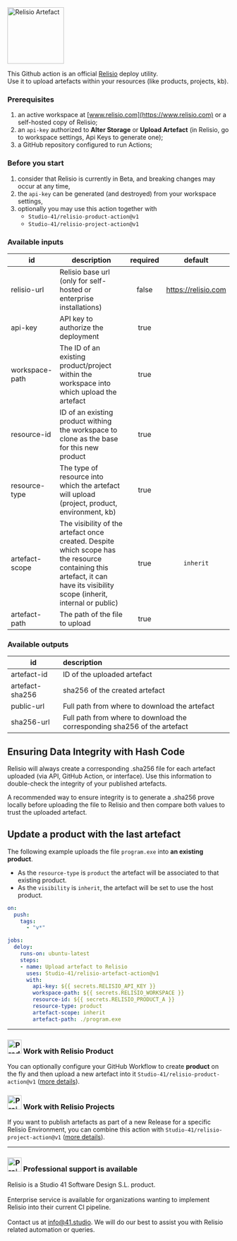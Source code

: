 <img src="https://user-images.githubusercontent.com/11739105/156749223-0a34348c-2155-4599-8b51-778cb9c91d50.svg" alt="Relisio Artefact"  width="128" />

This Github action is an official [Relisio](https://www.relisio.com/) deploy utility.<br />
Use it to upload artefacts within your resources (like products, projects, kb).

### Prerequisites
 1. an active workspace at [www.relisio.com](https://www.relisio.com) or a self-hosted copy of Relisio;
 2. an `api-key` authorized to **Alter Storage** or **Upload Artefact** (in Relisio, go to workspace settings, Api Keys to generate one);
 3. a GitHub repository configured to run Actions;

### Before you start

 1. consider that Relisio is currently in Beta, and breaking changes may occur at any time,
 2. the `api-key` can be generated (and destroyed) from your workspace settings,
 3. optionally you may use this action together with 
    - `Studio-41/relisio-product-action@v1`
    - `Studio-41/relisio-project-action@v1`

### Available inputs

|id|description|required|default|
|---|---|:---:|:---:|
|relisio-url| Relisio base url (only for self-hosted or enterprise installations)|false|https://relisio.com|
|api-key| API key to authorize the deployment|true|
|workspace-path|The ID of an existing product/project within the workspace into which upload the artefact|true|
|resource-id| ID of an existing product withing the workspace to clone as the base for this new product|true|
|resource-type|The type of resource into which the artefact will upload (project, product, environment, kb)|true|
|artefact-scope|The visibility of the artefact once created. Despite which scope has the resource containing this artefact, it can have its visibility scope (inherit, internal or public)|true|`inherit`|
|artefact-path|The path of the file to upload|true|

### Available outputs

|id|description|
|---|:---|
|artefact-id|ID of the uploaded artefact|
|artefact-sha256|sha256 of the created artefact|
|public-url|Full path from where to download the artefact|
|sha256-url|Full path from where to download the corresponding sha256 of the artefact|

## Ensuring Data Integrity with Hash Code
Relisio will always create a corresponding .sha256 file for each artefact uploaded (via API, GitHub Action, or interface). Use this information to double-check the integrity of your published artefacts.

A recommended way to ensure integrity is to generate a .sha256 prove locally before uploading the file to Relisio and then compare both values to trust the uploaded artefact.

## Update a product with the last artefact

The following example uploads the file `program.exe` into **an existing product**.<br/>

 - As the `resource-type` is `product` the artefact will be associated to that existing product.
 - As the `visibility` is `inherit`, the artefact will be set to use the host product.

```yaml
on:
  push:
    tags:
      - "v*"

jobs:
  deloy:
    runs-on: ubuntu-latest
    steps:
    - name: Upload artefact to Relisio
      uses: Studio-41/relisio-artefact-action@v1
      with:
        api-key: ${{ secrets.RELISIO_API_KEY }}
        workspace-path: ${{ secrets.RELISIO_WORKSPACE }}
        resource-id: ${{ secrets.RELISIO_PRODUCT_A }}
        resource-type: product
        artefact-scope: inherit
        artefact-path: ./program.exe
```
<hr/>

### <img src="https://user-images.githubusercontent.com/11739105/152799348-e70d55f4-3914-43cd-866f-f2b979071be2.svg" alt="Product" width="32"> Work with Relisio Product

You can optionally configure your GitHub Workflow to create **product** on the fly and then upload a new artefact into it `Studio-41/relisio-product-action@v1` ([more details](https://github.com/Studio-41/relisio-product-action)).


### <img src="https://user-images.githubusercontent.com/11739105/152803355-69bfce13-e6ee-4f7b-a53e-6cee391e0273.svg" alt="Project" width="32"> Work with Relisio Projects

If you want to publish artefacts as part of a new Release for a specific Relisio Environment, you can combine this action with `Studio-41/relisio-project-action@v1` ([more details](https://github.com/Studio-41/relisio-project-action)).

<hr/>

### <img src="https://user-images.githubusercontent.com/11739105/152805812-261613f7-1357-4f01-b3e8-ed6d613c3577.svg" alt="Project" width="32"> Professional support is available
 Relisio is a Studio 41 Software Design S.L. product.<br/><br/>
Enterprise service is available for organizations wanting to implement Relisio into their current CI pipeline.<br/><br/>
Contact us at <a href="mailto:info@41.studio">info@41.studio</a>. We will do our best to assist you with Relisio related automation or queries.
